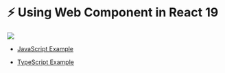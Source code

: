 # ⚡ Using Web Component in React 19

[![](./[thumbnail.PNG](https://raw.githubusercontent.com/schalkventer/react-19-web-components/main/thumbnail.PNG))](https://www.youtube.com/watch?v=RzsVzQ1wbzA)

- [JavaScript Example](https://github.com/schalkventer/react-19-web-components/tree/main/javascript)
  
- [TypeScript Example](https://github.com/schalkventer/react-19-web-components/tree/main/typescript)